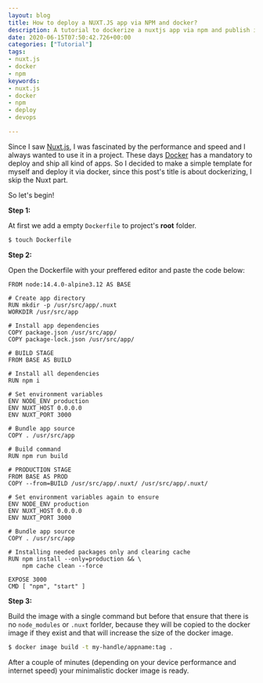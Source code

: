 ```yaml
---
layout: blog
title: How to deploy a NUXT.JS app via NPM and docker?
description: A tutorial to dockerize a nuxtjs app via npm and publish it
date: 2020-06-15T07:50:42.726+00:00
categories: ["Tutorial"]
tags:
- nuxt.js
- docker
- npm
keywords:
- nuxt.js
- docker
- npm
- deploy
- devops

---
```

Since I saw [Nuxt.js](https://nuxtjs.org/), I was fascinated by the performance and speed and I always wanted to use it in a project. These days [Docker](https://www.docker.com/) has a mandatory to deploy and ship all kind of apps. So I decided to make a simple template for myself and deploy it via docker, since this post's title is about dockerizing, I skip the Nuxt part.

So let's begin!

**Step 1:**

At first we add a empty `Dockerfile` to project's **root** folder.

```bash 
$ touch Dockerfile
```

**Step 2:**

Open the Dockerfile with your preffered editor and paste the code below:

```docker
FROM node:14.4.0-alpine3.12 AS BASE

# Create app directory
RUN mkdir -p /usr/src/app/.nuxt
WORKDIR /usr/src/app

# Install app dependencies
COPY package.json /usr/src/app/
COPY package-lock.json /usr/src/app/

# BUILD STAGE
FROM BASE AS BUILD

# Install all dependencies
RUN npm i

# Set environment variables
ENV NODE_ENV production
ENV NUXT_HOST 0.0.0.0
ENV NUXT_PORT 3000

# Bundle app source
COPY . /usr/src/app

# Build command
RUN npm run build

# PRODUCTION STAGE
FROM BASE AS PROD
COPY --from=BUILD /usr/src/app/.nuxt/ /usr/src/app/.nuxt/

# Set environment variables again to ensure
ENV NODE_ENV production
ENV NUXT_HOST 0.0.0.0
ENV NUXT_PORT 3000

# Bundle app source
COPY . /usr/src/app

# Installing needed packages only and clearing cache
RUN npm install --only=production && \
    npm cache clean --force

EXPOSE 3000
CMD [ "npm", "start" ]
```

**Step 3:**

Build the image with a single command but before that ensure that there is no `node_modules` or `.nuxt` forlder, because they will be copied to the docker image if they exist and that will increase the size of the docker image.

```bash
$ docker image build -t my-handle/appname:tag .
```

After a couple of minutes (depending on your device performance and internet speed) your minimalistic docker image is ready.